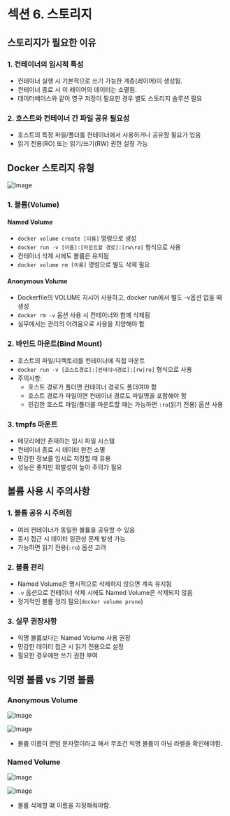# 섹션 6. 스토리지 

## 스토리지가 필요한 이유
### 1. 컨테이너의 임시적 특성
- 컨테이너 실행 시 기본적으로 쓰기 가능한 계층(레이어)이 생성됨.
- 컨테이너 종료 시 이 레이어의 데이터는 소멸됨.
- 데이터베이스와 같이 영구 저장이 필요한 경우 별도 스토리지 솔루션 필요
### 2. 호스트와 컨테이너 간 파일 공유 필요성
- 호스트의 특정 파일/폴더를 컨테이너에서 사용하거나 공유할 필요가 있음
- 읽기 전용(RO) 또는 읽기/쓰기(RW) 권한 설정 가능

## Docker 스토리지 유형

![Image](https://github.com/user-attachments/assets/85acedb0-825a-4050-9006-b8d6e0157861)

### 1. 볼륨(Volume)
#### Named Volume
- `docker volume create [이름]` 명령으로 생성
- `docker run -v [이름]:[마운트할 경로]:[rw\ro]` 형식으로 사용
- 컨테이너 삭제 시에도 볼륨은 유지됨
- `docker volume rm [이름]` 명령으로 별도 삭제 필요

#### Anonymous Volume
- Dockerfile의 VOLUME 지시어 사용하고, docker run에서 별도 -v옵션 없을 때 생성
- `docker rm -v` 옵션 사용 시 컨테이너와 함께 삭제됨
- 실무에서는 관리의 어려움으로 사용을 지양해야 함

### 2. 바인드 마운트(Bind Mount)
- 호스트의 파일/디렉토리를 컨테이너에 직접 마운트
- `docker run -v [호스트경로]:[컨테이너경로]:[rw|ro]` 형식으로 사용
- 주의사항:
    - 호스트 경로가 폴더면 컨테이너 경로도 폴더여야 함
    - 호스트 경로가 파일이면 컨테이너 경로도 파일명을 포함해야 함
    - 민감한 호스트 파일/폴더를 마운트할 때는 가능하면 `:ro`(읽기 전용) 옵션 사용

### 3. tmpfs 마운트
- 메모리에만 존재하는 임시 파일 시스템
- 컨테이너 종료 시 데이터 완전 소멸
- 민감한 정보를 임시로 저장할 때 유용
- 성능은 좋지만 휘발성이 높아 주의가 필요

## 볼륨 사용 시 주의사항
### 1. 볼륨 공유 시 주의점
- 여러 컨테이너가 동일한 볼륨을 공유할 수 있음
- 동시 접근 시 데이터 일관성 문제 발생 가능
- 가능하면 읽기 전용(`:ro`) 옵션 고려

### 2. 볼륨 관리
- Named Volume은 명시적으로 삭제하지 않으면 계속 유지됨
- `-v` 옵션으로 컨테이너 삭제 시에도 Named Volume은 삭제되지 않음
- 정기적인 볼륨 정리 필요(`docker volume prune`)

### 3. 실무 권장사항
- 익명 볼륨보다는 Named Volume 사용 권장
- 민감한 데이터 접근 시 읽기 전용으로 설정
- 필요한 경우에만 쓰기 권한 부여

## 익명 볼륨 vs 기명 볼륨
### Anonymous Volume
![Image](https://github.com/user-attachments/assets/a9acc644-a001-4720-adb0-a34d2df19811)

![Image](https://github.com/user-attachments/assets/370baf19-4816-40e2-a5ec-6459e0882c77)

- 볼륨 이름이 랜덤 문자열이라고 해서 무조건 익명 볼륨이 아님
라벨을 확인해야함.

### Named Volume
![Image](https://github.com/user-attachments/assets/d2a472f5-8c93-4a3e-92e8-3004b6ce9716)

![Image](https://github.com/user-attachments/assets/1797483e-69e0-4893-88c9-4d69d170a4d4)

- 볼륨 삭제할 떄 이름을 지정해줘야함.